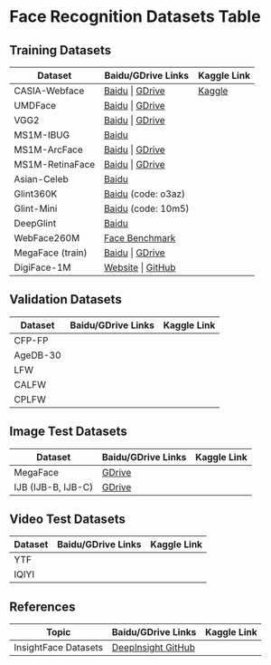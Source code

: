 # Face Recognition Datasets Table

## Training Datasets

| Dataset                | Baidu/GDrive Links                                                                        | Kaggle Link                                                                                   |
|------------------------|-------------------------------------------------------------------------------------------|-----------------------------------------------------------------------------------------------|
| CASIA-Webface          | [Baidu](https://pan.baidu.com/s/1AfHdPsxJZBD8kBJeIhmq1w) \| [GDrive](https://drive...)    | [Kaggle](https://www.kaggle.com/datasets/kairin1982/casia-webface-10k-ids-0-5m-images)       |
| UMDFace                | [Baidu](https://pan.baidu.com/s/1aGutJwNWpV-lA0f_7eNsGQ) \| [GDrive](https://drive...)    | <!-- No Kaggle link available -->                                                            |
| VGG2                   | [Baidu](https://pan.baidu.com/s/1c3KeLzy) \| [GDrive](https://drive...)                   | <!-- No Kaggle link available -->                                                            |
| MS1M-IBUG              | [Baidu](https://pan.baidu.com/s/1nxmSCch)                                                | <!-- No Kaggle link available -->                                                            |
| MS1M-ArcFace           | [Baidu](https://pan.baidu.com/s/1S6LJZGdqcZRle1vlcMzHOQ) \| [GDrive](https://drive...)    | <!-- No Kaggle link available -->                                                            |
| MS1M-RetinaFace        | [Baidu](https://pan.baidu.com/s/1RBnaW88PC6cKqtYwgfVX8Q) \| [GDrive](https://drive...)    | <!-- No Kaggle link available -->                                                            |
| Asian-Celeb            | [Baidu](https://pan.baidu.com/s/12wSgofDy1flFf6lOyAxJRg)                                  | <!-- No Kaggle link available -->                                                            |
| Glint360K              | [Baidu](https://pan.baidu.com/s/1GsYqTTt7_Dn8BfxxsLFN0w) (code: o3az)                     | <!-- No Kaggle link available -->                                                            |
| Glint-Mini             | [Baidu](https://pan.baidu.com/s/10IzEyP-Z9dWFcxxj9jdJpQ) (code: 10m5)                     | <!-- No Kaggle link available -->                                                            |
| DeepGlint              | [Baidu](https://pan.baidu.com/s/1yApUbklBgRgOyOV4o3J8Eg)                                  | <!-- No Kaggle link available -->                                                            |
| WebFace260M            | [Face Benchmark](https://www.face-benchmark.org/download.html)                           | <!-- No Kaggle link available -->                                                            |
| MegaFace (train)       | [Baidu](https://pan.baidu.com/s/1uy366DjUiGc3AvhuamRLyw) \| [GDrive](https://drive...)    | <!-- No Kaggle link available -->                                                            |
| DigiFace-1M            | [Website](https://microsoft.github.io/DigiFace1M/) \| [GitHub](https://github.com/...)   | <!-- No Kaggle link available -->                                                            |

## Validation Datasets

| Dataset                | Baidu/GDrive Links                                                                        | Kaggle Link                                                                                   |
|------------------------|-------------------------------------------------------------------------------------------|-----------------------------------------------------------------------------------------------|
| CFP-FP                 | <!-- No Baidu/GDrive links available -->                                                  | <!-- No Kaggle link available -->                                                            |
| AgeDB-30               | <!-- No Baidu/GDrive links available -->                                                  | <!-- No Kaggle link available -->                                                            |
| LFW                    | <!-- No Baidu/GDrive links available -->                                                  | <!-- No Kaggle link available -->                                                            |
| CALFW                  | <!-- No Baidu/GDrive links available -->                                                  | <!-- No Kaggle link available -->                                                            |
| CPLFW                  | <!-- No Baidu/GDrive links available -->                                                  | <!-- No Kaggle link available -->                                                            |

## Image Test Datasets

| Dataset                | Baidu/GDrive Links                                                                        | Kaggle Link                                                                                   |
|------------------------|-------------------------------------------------------------------------------------------|-----------------------------------------------------------------------------------------------|
| MegaFace               | [GDrive](https://drive.google.com/file/d/1KBwp0U9oZgZj7SYDXRxUnnH7Lwvd9XMy/view?usp=sharing)| <!-- No Kaggle link available -->                                                            |
| IJB (IJB-B, IJB-C)     | [GDrive](https://drive.google.com/file/d/1aC4zf2Bn0xCVH_ZtEuQipR2JvRb1bf8o/view?usp=sharing)| <!-- No Kaggle link available -->                                                            |

## Video Test Datasets

| Dataset                | Baidu/GDrive Links                                                                        | Kaggle Link                                                                                   |
|------------------------|-------------------------------------------------------------------------------------------|-----------------------------------------------------------------------------------------------|
| YTF                    | <!-- No Baidu/GDrive links available -->                                                  | <!-- No Kaggle link available -->                                                            |
| IQIYI                  | <!-- No Baidu/GDrive links available -->                                                  | <!-- No Kaggle link available -->                                                            |

## References

| Topic                  | Baidu/GDrive Links                                                                        | Kaggle Link                                                                                   |
|------------------------|-------------------------------------------------------------------------------------------|-----------------------------------------------------------------------------------------------|
| InsightFace Datasets   | [DeepInsight GitHub](https://github.com/deepinsight/insightface/tree/master/recognition/_datasets_#celeba-10k-ids02m-images-2)| <!-- No Kaggle link available -->                                                            |
